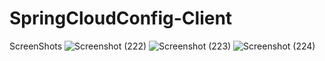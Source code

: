 # SpringCloudConfig-Client


ScreenShots
![Screenshot (222)](https://github.com/KamalakannanKKK/SpringCloudConfig-Client/assets/109393676/b9b3a8a4-de00-48ab-9637-19dab22ecb21)
![Screenshot (223)](https://github.com/KamalakannanKKK/SpringCloudConfig-Client/assets/109393676/947745fc-36ad-4ed7-b5ea-0fb1fea6a2a6)
![Screenshot (224)](https://github.com/KamalakannanKKK/SpringCloudConfig-Client/assets/109393676/f2872e50-7979-46df-844f-61b305358426)



